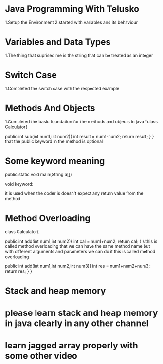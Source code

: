 # Java Programming With Telusko

1.Setup the Environment
2.started with variables and its behaviour

# Variables and Data Types

1.The thing that suprised me is the string that can be treated as an integer

# Switch Case

1.Completed the switch case with the respected example

# Methods And Objects

1.Completed the basic foundation for the methods and objects in java 
*class Calculator{

   public int sub(int num1,int num2){
    int result = num1-num2;
    return result;
  }
}
that the public keyword in the method is optional 

# Some keyword meaning

 public static void main(String a[])

 void keyword:

   it is used when the coder is doesn't expect any return value from the method


# Method Overloading

   class Calculator{

   public int add(int num1,int num2){
        int cal = num1+num2;
        return cal;
   }                                      //this is called method overloading that we can have the same method name but with different arguments and parameters we can do it this is called method overloading

   public int add(int num1,int num2,int num3){
       int res = num1+num2+num3;
       return res;
   }
   }

# Stack and heap memory

# please learn stack and heap memory in java clearly in any other channel 
# learn jagged array properly with some other video

